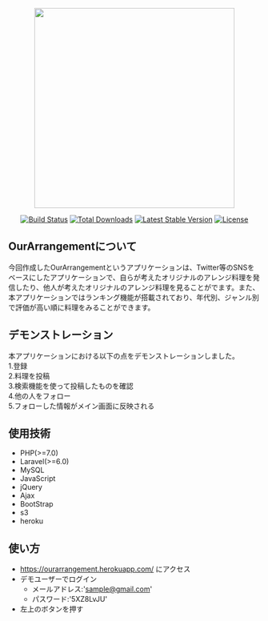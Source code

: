 <p align="center"><img src="https://uchidamyfirst.s3.ap-northeast-1.amazonaws.com/test/9Kfr2b2Zdh8zpc7X4LQxwXkT1ajVOW1nZLWq5eJW.png" width="400"></p>

<p align="center">
<a href="https://travis-ci.org/laravel/framework"><img src="https://travis-ci.org/laravel/framework.svg" alt="Build Status"></a>
<a href="https://packagist.org/packages/laravel/framework"><img src="https://poser.pugx.org/laravel/framework/d/total.svg" alt="Total Downloads"></a>
<a href="https://packagist.org/packages/laravel/framework"><img src="https://poser.pugx.org/laravel/framework/v/stable.svg" alt="Latest Stable Version"></a>
<a href="https://packagist.org/packages/laravel/framework"><img src="https://poser.pugx.org/laravel/framework/license.svg" alt="License"></a>
</p>

## OurArrangementについて

今回作成したOurArrangementというアプリケーションは、Twitter等のSNSをベースにしたアプリケーションで、自らが考えたオリジナルのアレンジ料理を発信したり、他人が考えたオリジナルのアレンジ料理を見ることがでます。また、本アプリケーションではランキング機能が搭載されており、年代別、ジャンル別で評価が高い順に料理をみることができます。

## デモンストレーション
本アプリケーションにおける以下の点をデモンストレーションしました。<br>
1.登録<br>
2.料理を投稿<br>
3.検索機能を使って投稿したものを確認<br>
4.他の人をフォロー<br>
5.フォローした情報がメイン画面に反映される<br>

## 使用技術
- PHP(>=7.0)
- Laravel(>=6.0)
- MySQL
- JavaScript
- jQuery
- Ajax
- BootStrap
- s3
- heroku

## 使い方
- https://ourarrangement.herokuapp.com/ にアクセス
- デモユーザーでログイン
  -  メールアドレス:'sample@gmail.com'
  -  パスワード:'5XZ8LvJU'
- 左上のボタンを押す
